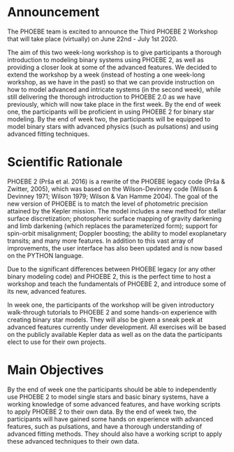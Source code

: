 # Announcement
The PHOEBE team is excited to announce the Third PHOEBE 2 Workshop that will take place (virtually) on June 22nd - July 1st 2020.

The aim of this two week-long workshop is to give participants a thorough introduction to modeling binary systems using PHOEBE 2, as well as providing a closer look at some of the advanced features. We decided to extend the workshop by a week (instead of hosting a one week-long workshop, as we have in the past) so that we can provide instruction on how to model advanced and intricate systems (in the second week), while still delivering the thorough introduction to PHOEBE 2.0 as we have previously, which will now take place in the first week. By the end of week one, the participants will be proficient in using PHOEBE 2 for binary star modeling. By the end of week two, the participants will be equipped to model binary stars with advanced physics (such as pulsations) and using advanced fitting techniques.

# Scientific Rationale
PHOEBE 2 (Prša et al. 2016) is a rewrite of the PHOEBE legacy code (Prša & Zwitter, 2005), which was based on the Wilson-Devinney code (Wilson & Devinney 1971; Wilson 1979; Wilson & Van Hamme 2004). The goal of the new version of PHOEBE is to match the level of photometric precision attained by the Kepler mission. The model includes a new method for stellar surface discretization; photospheric surface mapping of gravity darkening and limb darkening (which replaces the parameterized form); support for spin-orbit misalignment; Doppler boosting; the ability to model exoplanetary transits; and many more features. In addition to this vast array of improvements, the user interface has also been updated and is now based on the PYTHON language.

Due to the significant differences between PHOEBE legacy (or any other binary modeling code) and PHOEBE 2, this is the perfect time to host a workshop and teach the fundamentals of PHOEBE 2, and introduce some of its new, advanced features.

In week one, the participants of the workshop will be given introductory walk-through tutorials to PHOEBE 2 and some hands-on experience with creating binary star models. They will also be given a sneak peek at advanced features currently under development. All exercises will be based on the publicly available Kepler data as well as on the data the participants elect to use for their own projects.

# Main Objectives
By the end of week one the participants should be able to independently use PHOEBE 2 to model single stars and basic binary systems, have a working knowledge of some advanced features, and have working scripts to apply PHOEBE 2 to their own data. By the end of week two, the participants will have gained some hands on experience with advanced features, such as pulsations, and have a thorough understanding of advanced fitting methods. They should also have a working script to apply these advanced techniques to their own data.
